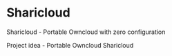 Sharicloud
==========

Sharicloud - Portable Owncloud with zero configuration

Project idea - Portable Owncloud Sharicloud